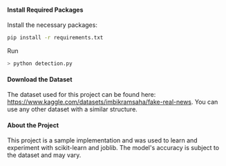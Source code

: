 #### Install Required Packages

Install the necessary packages:

```bash
pip install -r requirements.txt
```

Run
```bash
> python detection.py
```

#### Download the Dataset
The dataset used for this project can be found here: https://www.kaggle.com/datasets/imbikramsaha/fake-real-news. You can use any other dataset with a similar structure.

#### About the Project
This project is a sample implementation and was used to learn and experiment with scikit-learn and joblib. The model's accuracy is subject to the dataset and may vary.